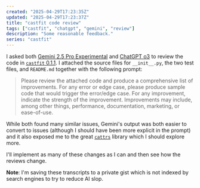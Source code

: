 ```yaml
---
created: "2025-04-29T17:23:35Z"
updated: "2025-04-29T17:23:37Z"
title: "castfit code review"
tags: ["castfit", "chatgpt", "gemini", "review"]
description: "Some reasonable feedback."
series: "castfit"
---
```


I asked both [Gemini 2.5 Pro Experimental][1] and [ChatGPT o3][2] to review the code in [`castfit` 0.1.1]. I attached the source files for `__init__.py`, the two test files, and `README.md` together with the following prompt:

> Please review the attached code and produce a comprehensive list of improvements. For any error or edge case, please produce sample code that would trigger the error/edge case. For any improvement, indicate the strength of the improvement. Improvements may include, among other things, performance, documentation, marketing, or ease-of-use.

While both found many similar issues, Gemini's output was both easier to convert to issues (although I should have been more explicit in the prompt) and it also exposed me to the great [`cattrs`](https://catt.rs/en/stable/) library which I should explore more.

I'll implement as many of these changes as I can and then see how the reviews change.

**Note**: I'm saving these transcripts to a private gist which is not indexed by search engines to try to reduce AI slop.

[`castfit` 0.1.1]: /blog/2025/04/castfit-0.1.1.html
[1]: https://gist.github.com/metaist/7691e5306a246a86b4f195075d95deec#file-2025-04-29-transcript-gemini-reviews-castfit-md
[2]: https://gist.github.com/metaist/7691e5306a246a86b4f195075d95deec#file-2025-04-29-transcript-chatgpt-reviews-castfit-md
